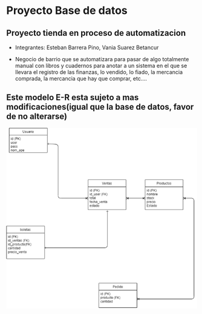 # Proyecto Base de datos
## Proyecto tienda en proceso de automatizacion 

- Integrantes: Esteban Barrera Pino, Vania Suarez Betancur

- Negocio de barrio que se automatizara para pasar de algo totalmente manual con libros y cuadernos para anotar a un sistema en el que se llevara el registro de las finanzas, lo vendido, lo fiado, la mercancia comprada, la mercancia que hay que comprar, etc....

## Este modelo E-R esta sujeto a mas modificaciones(igual que la base de datos, favor de no alterarse)
![Modelo_E-R](SQL/Modelo_E-R.png)